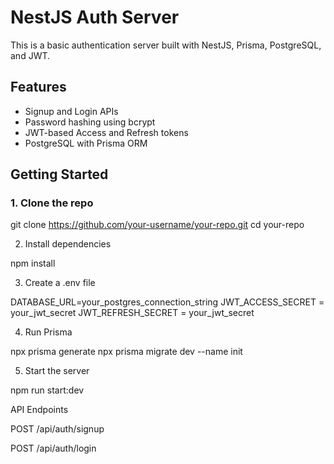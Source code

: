 
# NestJS Auth Server

This is a basic authentication server built with NestJS, Prisma, PostgreSQL, and JWT.

## Features

- Signup and Login APIs
- Password hashing using bcrypt
- JWT-based Access and Refresh tokens
- PostgreSQL with Prisma ORM

## Getting Started

### 1. Clone the repo

git clone https://github.com/your-username/your-repo.git
cd your-repo

2. Install dependencies

npm install

3. Create a .env file

DATABASE_URL=your_postgres_connection_string
JWT_ACCESS_SECRET = your_jwt_secret
JWT_REFRESH_SECRET = your_jwt_secret

4. Run Prisma

npx prisma generate
npx prisma migrate dev --name init

5. Start the server

npm run start:dev

API Endpoints

POST /api/auth/signup

POST /api/auth/login

